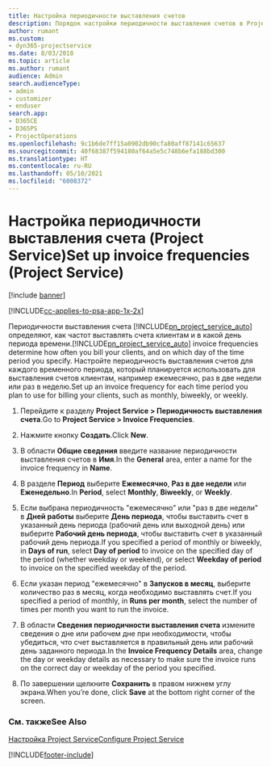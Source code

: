 ```yaml
---
title: Настройка периодичности выставления счетов
description: Порядок настройки периодичности выставления счетов в Project Service
author: rumant
ms.custom:
- dyn365-projectservice
ms.date: 8/03/2018
ms.topic: article
ms.author: rumant
audience: Admin
search.audienceType:
- admin
- customizer
- enduser
search.app:
- D365CE
- D365PS
- ProjectOperations
ms.openlocfilehash: 9c1b6de7ff15a0902db90cfa80aff87141c65637
ms.sourcegitcommit: 40f68387f594180af64a5e5c748b6efa188bd300
ms.translationtype: HT
ms.contentlocale: ru-RU
ms.lasthandoff: 05/10/2021
ms.locfileid: "6008372"
---
```

# <a name="set-up-invoice-frequencies-project-service"></a><span data-ttu-id="68ce4-103">Настройка периодичности выставления счета (Project Service)</span><span class="sxs-lookup"><span data-stu-id="68ce4-103">Set up invoice frequencies (Project Service)</span></span>

[!include [banner](../includes/psa-now-project-operations.md)]

[!INCLUDE[cc-applies-to-psa-app-1x-2x](../includes/cc-applies-to-psa-app-1x-2x.md)]

<span data-ttu-id="68ce4-104">Периодичности выставления счета [!INCLUDE[pn_project_service_auto](../includes/pn-project-service-auto.md)] определяют, как частот выставлять счета клиентам и в какой день периода времени.</span><span class="sxs-lookup"><span data-stu-id="68ce4-104">[!INCLUDE[pn_project_service_auto](../includes/pn-project-service-auto.md)] invoice frequencies determine how often you bill your clients, and on which day of the time period you specify.</span></span> <span data-ttu-id="68ce4-105">Настройте периодичность выставления счетов для каждого временного периода, который планируется использовать для выставления счетов клиентам, например ежемесячно, раз в две недели или раз в неделю.</span><span class="sxs-lookup"><span data-stu-id="68ce4-105">Set up an invoice frequency for each time period you plan to use for billing your clients, such as monthly, biweekly, or weekly.</span></span>  
  
1.  <span data-ttu-id="68ce4-106">Перейдите к разделу **Project Service > Периодичность выставления счета**.</span><span class="sxs-lookup"><span data-stu-id="68ce4-106">Go to **Project Service > Invoice Frequencies**.</span></span>  
  
2.  <span data-ttu-id="68ce4-107">Нажмите кнопку **Создать**.</span><span class="sxs-lookup"><span data-stu-id="68ce4-107">Click **New**.</span></span>  
  
3.  <span data-ttu-id="68ce4-108">В области **Общие сведения** введите название периодичности выставления счетов в **Имя**.</span><span class="sxs-lookup"><span data-stu-id="68ce4-108">In the **General** area, enter a name for the invoice frequency in **Name**.</span></span>  
  
4.  <span data-ttu-id="68ce4-109">В разделе **Период** выберите **Ежемесячно**, **Раз в две недели** или **Еженедельно**.</span><span class="sxs-lookup"><span data-stu-id="68ce4-109">In **Period**, select **Monthly**, **Biweekly**, or **Weekly**.</span></span>  
  
5.  <span data-ttu-id="68ce4-110">Если выбрана периодичность "ежемесячно" или "раз в две недели" в **Дней работы** выберите **День периода**, чтобы выставить счет в указанный день периода (рабочий день или выходной день) или выберите **Рабочий день периода**, чтобы выставить счет в указанный рабочий день периода.</span><span class="sxs-lookup"><span data-stu-id="68ce4-110">If you specified a period of monthly or biweekly, in **Days of run**, select **Day of period** to invoice on the specified day of the period (whether weekday or weekend), or select **Weekday of period** to invoice on the specified weekday of the period.</span></span>  
  
6.  <span data-ttu-id="68ce4-111">Если указан период "ежемесячно" в **Запусков в месяц**, выберите количество раз в месяц, когда необходимо выставлять счет.</span><span class="sxs-lookup"><span data-stu-id="68ce4-111">If you specified a period of monthly, in **Runs per month**, select the number of times per month you want to run the invoice.</span></span>  
  
7.  <span data-ttu-id="68ce4-112">В области **Сведения периодичности выставления счета** измените сведения о дне или рабочем дне при необходимости, чтобы убедиться, что счет выставляется в правильный день или рабочий день заданного периода.</span><span class="sxs-lookup"><span data-stu-id="68ce4-112">In the **Invoice Frequency Details** area, change the day or weekday details as necessary to make sure the invoice runs on the correct day or weekday of the period you specified.</span></span>  
  
8.  <span data-ttu-id="68ce4-113">По завершении щелкните **Сохранить** в правом нижнем углу экрана.</span><span class="sxs-lookup"><span data-stu-id="68ce4-113">When you’re done, click **Save** at the bottom right corner of the screen.</span></span>  
  
### <a name="see-also"></a><span data-ttu-id="68ce4-114">См. также</span><span class="sxs-lookup"><span data-stu-id="68ce4-114">See Also</span></span>  
 [<span data-ttu-id="68ce4-115">Настройка Project Service</span><span class="sxs-lookup"><span data-stu-id="68ce4-115">Configure Project Service</span></span>](../psa/configure.md)


[!INCLUDE[footer-include](../includes/footer-banner.md)]